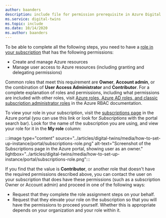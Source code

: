 ```yaml
---
author: baanders
description: include file for permission prerequisite in Azure Digital Twins setup 
ms.service: digital-twins
ms.topic: include
ms.date: 10/14/2020
ms.author: baanders
---
```


To be able to complete all the following steps, you need to have a [role in your subscription](../articles/role-based-access-control/rbac-and-directory-admin-roles.md) that has the following permissions:
* Create and manage Azure resources
* Manage user access to Azure resources (including granting and delegating permissions)

Common roles that meet this requirement are **Owner**, **Account admin**, or the combination of **User Access Administrator** and **Contributor**. For a complete explanation of roles and permissions, including what permissions are included with other roles, visit [Azure roles, Azure AD roles, and classic subscription administrator roles](../articles/role-based-access-control/rbac-and-directory-admin-roles.md) in the Azure RBAC documentation.

To view your role in your subscription, visit the [subscriptions page](https://portal.azure.com/#blade/Microsoft_Azure_Billing/SubscriptionsBlade) in the Azure portal (you can use this link or look for *Subscriptions* with the portal search bar). Look for the name of the subscription you are using, and view your role for it in the **My role** column:

:::image type="content" source="../articles/digital-twins/media/how-to-set-up-instance/portal/subscriptions-role.png" alt-text="Screenshot of the Subscriptions page in the Azure portal, showing user as an owner." lightbox="../articles/digital-twins/media/how-to-set-up-instance/portal/subscriptions-role.png":::

If you find that the value is **Contributor**, or another role that doesn't have the required permissions described above, you can contact the user on your subscription that does have these permissions (such as a subscription Owner or Account admin) and proceed in one of the following ways:
* Request that they complete the role assignment steps on your behalf.
* Request that they elevate your role on the subscription so that you will have the permissions to proceed yourself. Whether this is appropriate depends on your organization and your role within it.